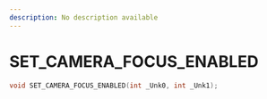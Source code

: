 ```yaml
---
description: No description available 
---
```


# SET_CAMERA_FOCUS_ENABLED

```cpp
void SET_CAMERA_FOCUS_ENABLED(int _Unk0, int _Unk1);
```